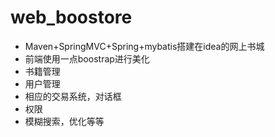 # web_boostore
- Maven+SpringMVC+Spring+mybatis搭建在idea的网上书城
- 前端使用一点boostrap进行美化
- 书籍管理
- 用户管理
- 相应的交易系统，对话框
- 权限
- 模糊搜索，优化等等

